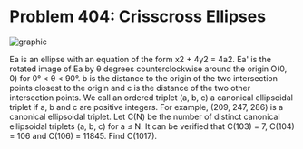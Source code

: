 # Problem 404: Crisscross Ellipses

![graphic](img404.gif)

Ea is an ellipse with an equation of the form x2 + 4y2 = 4a2. Ea' is the
rotated image of Ea by θ degrees counterclockwise around the origin O(0,
0) for 0° &lt; θ &lt; 90°. b is the distance to the origin of the two
intersection points closest to the origin and c is the distance of the
two other intersection points. We call an ordered triplet (a, b, c) a
canonical ellipsoidal triplet if a, b and c are positive integers. For
example, (209, 247, 286) is a canonical ellipsoidal triplet. Let C(N) be
the number of distinct canonical ellipsoidal triplets (a, b, c) for a ≤
N. It can be verified that C(103) = 7, C(104) = 106 and C(106) = 11845.
Find C(1017).